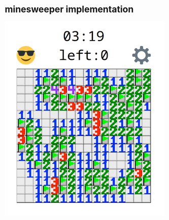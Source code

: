 # minesweeper implementation

![game screenshot](https://github.com/endemic/minesweeper/blob/68523b5791fff256a0337dc8e7c1366fad14a41a/images/screenshot.png)
